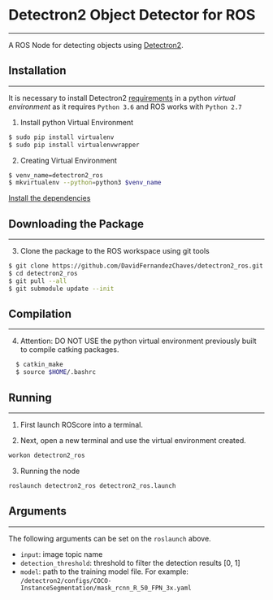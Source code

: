 # Detectron2 Object Detector for ROS
---
A ROS Node for detecting objects using [Detectron2](https://github.com/facebookresearch/detectron2).


## Installation
----
It is necessary to install Detectron2 [requirements](https://github.com/facebookresearch/detectron2/blob/master/INSTALL.md) in a python *virtual environment* as it requires `Python 3.6` and ROS works with `Python 2.7`

1. Install python Virtual Environment
```bash
$ sudo pip install virtualenv
$ sudo pip install virtualenvwrapper
```

2. Creating Virtual Environment
```bash
$ venv_name=detectron2_ros
$ mkvirtualenv --python=python3 $venv_name
```

[Install the dependencies](https://github.com/facebookresearch/detectron2/blob/master/INSTALL.md)


## Downloading the Package
---
3. Clone the package to the ROS workspace using git tools
```bash
$ git clone https://github.com/DavidFernandezChaves/detectron2_ros.git
$ cd detectron2_ros
$ git pull --all
$ git submodule update --init
```

## Compilation
------------
4. Attention: DO NOT USE the python virtual environment previously built to compile catking packages.
```bash
  $ catkin_make
  $ source $HOME/.bashrc
```

## Running
---
1. First launch ROScore into a terminal.

2. Next, open a new terminal and use the virtual environment created.
```bash
workon detectron2_ros
```
3. Running the node
```bash
roslaunch detectron2_ros detectron2_ros.launch
```

## Arguments
---
The following arguments can be set on the `roslaunch` above.
- `input`: image topic name
- `detection_threshold`: threshold to filter the detection results [0, 1]
- `model`: path to the training model file. For example: `/detectron2/configs/COCO-InstanceSegmentation/mask_rcnn_R_50_FPN_3x.yaml`
